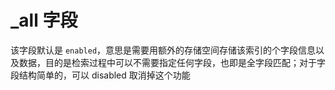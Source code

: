 # \_all 字段

该字段默认是 `enabled`，意思是需要用额外的存储空间存储该索引的个字段信息以及数据，目的是检索过程中可以不需要指定任何字段，也即是全字段匹配；对于字段结构简单的，可以 disabled 取消掉这个功能